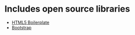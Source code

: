
# Includes open source libraries
* [HTML5 Boilerplate](http://h5bp.com/)
* [Bootstrap](http://getbootstrap.com/)
